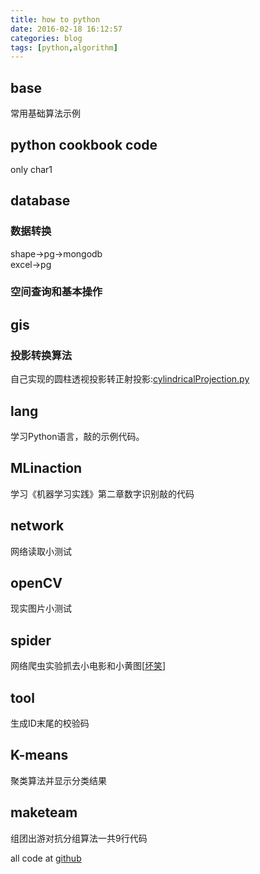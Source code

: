 ```yaml
---
title: how to python
date: 2016-02-18 16:12:57
categories: blog
tags: [python,algorithm]
---
```


## base  
常用基础算法示例

## python cookbook code
only char1

## database

### 数据转换  
shape->pg->mongodb  
excel->pg

### 空间查询和基本操作

## gis
### 投影转换算法  
自己实现的圆柱透视投影转正射投影:[cylindricalProjection.py](https://github.com/bblu/algopython/blob/master/gis/cylindricalProjection.py)

## lang
学习Python语言，敲的示例代码。

## MLinaction
学习《机器学习实践》第二章数字识别敲的代码

## network
网络读取小测试

## openCV
现实图片小测试

## spider
网络爬虫实验抓去小电影和小黄图[[坏笑](https://github.com/bblu/algopython/tree/master/spider/test)]

## tool
生成ID末尾的校验码

## K-means
聚类算法并显示分类结果

## maketeam
组团出游对抗分组算法一共9行代码

all code at [github](https://github.com/bblu/algopython)